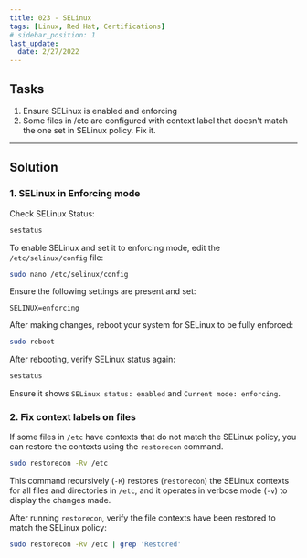 ```yaml
---
title: 023 - SELinux
tags: [Linux, Red Hat, Certifications]
# sidebar_position: 1 
last_update:
  date: 2/27/2022
---
```


## Tasks

1. Ensure SELinux is enabled and enforcing
2. Some files in /etc are configured with context label that doesn't match the one set in SELinux policy. Fix it.

----

## Solution

### 1. SELinux in Enforcing mode

Check SELinux Status:

```bash
sestatus
```

To enable SELinux and set it to enforcing mode, edit the `/etc/selinux/config` file:

```bash
sudo nano /etc/selinux/config
```

Ensure the following settings are present and set:

```
SELINUX=enforcing
```

After making changes, reboot your system for SELinux to be fully enforced:

```bash
sudo reboot
```

After rebooting, verify SELinux status again:

```bash
sestatus
```

Ensure it shows `SELinux status: enabled` and `Current mode: enforcing`.


### 2. Fix context labels on files

If some files in `/etc` have contexts that do not match the SELinux policy, you can restore the contexts using the `restorecon` command.

```bash
sudo restorecon -Rv /etc
```

This command recursively (`-R`) restores (`restorecon`) the SELinux contexts for all files and directories in `/etc`, and it operates in verbose mode (`-v`) to display the changes made.

After running `restorecon`, verify the file contexts have been restored to match the SELinux policy:

```bash
sudo restorecon -Rv /etc | grep 'Restored'
```

